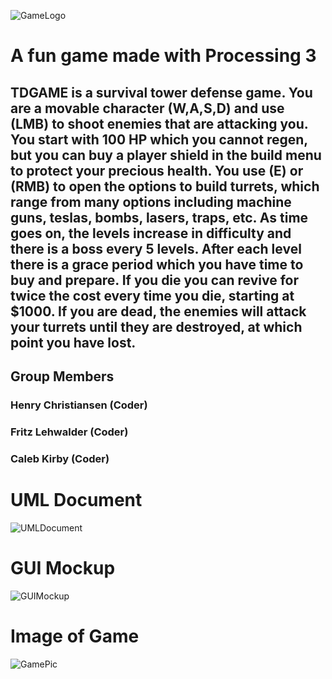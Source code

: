 ![GameLogo](https://github.com/HenryChristiansen/TDGAME/blob/main/images/BANNER.png)

# A fun game made with Processing 3
## TDGAME is a survival tower defense game. You are a movable character (W,A,S,D) and use (LMB) to shoot enemies that are attacking you. You start with 100 HP which you cannot regen, but you can buy a player shield in the build menu to protect your precious health. You use (E) or (RMB) to open the options to build turrets, which range from many options including machine guns, teslas, bombs, lasers, traps, etc. As time goes on, the levels increase in difficulty and there is a boss every 5 levels. After each level there is a grace period which you have time to buy and prepare. If you die you can revive for twice the cost every time you die, starting at $1000. If you are dead, the enemies will attack your turrets until they are destroyed, at which point you have lost.
## Group Members
### Henry Christiansen (Coder)
### Fritz Lehwalder (Coder)
### Caleb Kirby (Coder)

# UML Document
![UMLDocument](https://github.com/HenryChristiansen/TDGAME/blob/main/images/TDGAME_UML_DOC.png)
# GUI Mockup
![GUIMockup](https://github.com/HenryChristiansen/TDGAME/blob/main/images/GUIMockup.png)
# Image of Game
![GamePic](https://github.com/HenryChristiansen/TDGAME/blob/main/images/GamePic.PNG)
